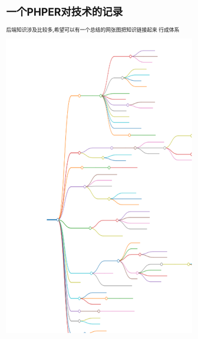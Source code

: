 # 一个PHPER对技术的记录

后端知识涉及比较多,希望可以有一个总结的网张图把知识链接起来 行成体系



<img src="./markmap.svg" style="width:1100px;height:800px">

